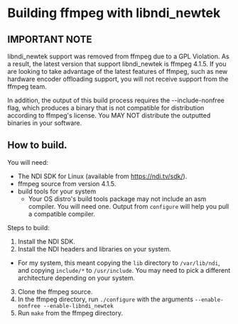 # Building ffmpeg with libndi_newtek

## IMPORTANT NOTE
libndi_newtek support was removed from ffmpeg due to a GPL Violation. As a result, the latest version that support libndi_newtek is ffmpeg 4.1.5. 
If you are looking to take advantage of the latest features of ffmpeg, such as new hardware encoder offloading support, you will not receive
support from the ffmpeg team. 

In addition, the output of this build process requires the --include-nonfree flag, which produces a binary that is not compatible for distribution 
according to ffmpeg's license. You MAY NOT distribute the outputted binaries in your software. 

## How to build.

You will need:
* The NDI SDK for Linux (available from https://ndi.tv/sdk/).
* ffmpeg source from version 4.1.5. 
* build tools for your system
  * Your OS distro's build tools package may not include an asm compiler. You will need one. Output from `configure` will help you pull a compatible compiler. 

Steps to build:
1. Install the NDI SDK.
2. Install the NDI headers and libraries on your system.
  * For my system, this meant copying the `lib` directory to `/var/lib/ndi`, and copying `include/*` to `/usr/include`. You may need to pick a different architecture depending on your system.
3. Clone the ffmpeg source.
4. In the ffmpeg directory, run `./configure` with the arguments `--enable-nonfree --enable-libndi_newtek`
5. Run `make` from the ffmpeg directory. 

